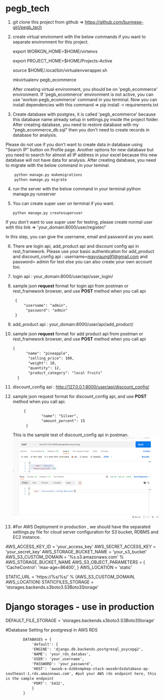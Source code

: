 # pegb_tech

1.  git clone this project from github => https://github.com/burmese-girl/pegb_tech
2.  create virtual enviroment with the below commands if you want to separate enviromnent for this project.

    export WORKON_HOME=$HOME/virtenvs

    export PROJECT_HOME=$HOME/Projects-Active

    source $HOME/.local/bin/virtualenvwrapper.sh

    mkvirtualenv pegb_ecommerce

    After creating virtual environment, you should be on 'pegb_ecommerce' environment. If 'pegb_ecommerce' environment is not active, you can use 'workon pegb_ecommerce' command in you terminal. Now you can install dependencies with this command => pip install -r requirements.txt

3.  Create database with postgres, it is called 'pegb_ecommerce' because this database name already setup in settings.py inside the project folder. After creating database, you need to restore database with my "pegb_ecommerce_db.sql" then you don't need to create records in database for analysis.

Please do not use if you don't want to create data in database using "Search IP" button on Profile page.
Another options for new database but you need to search for almost all IP address in your excel because this new database will not have data for analysis.
After creating database, you need to migrate with the below command in your teminal.

        python manage.py makemigrations
        python mamage.py migrate

4.  run the server with the below command in your terminal
    python manage.py runserver

5.  You can create super user on terminal if you want.

        python manage.py createsuperuser

If you don't want to use super user for testing, please create normal user with this link => 'your_domain:8000/user/register/'

In this step, you can give the username, email and password as you want.

6.  There are login api, add_product api and discount config api in rest_framework. Please use your basic authentication for add_product and discount_config api : username=mayyiaung91@gmail.com and password= admin for test else you can also create your own account too.
7.  login api : your_domain:8000/user/api/user_login/
8.  sample json **request** format for login api from postman or rest_framework browser, and use **POST** method when you call api

         {
             "username": "admin",
              "password": "admin"
         }

9.  add_product api : your_domain:8000/user/api/add_product/
10. sample json **request** format for add product api from postman or rest_framework browser, and use **POST** method when you call api

        {
              "name": "pineapple",
               "selling_price": 100,
               "weight": 10,
               "quantity": 12,
               "product_category": "local fruits"
          }

11. discount_config api : http://127.0.0.1:8000/user/api/discount_config/
12. sample json request format for discount_config api, and use **POST** method when you call api.

             {
                     "name": "Silver",
                     "amount_percent": 15
              }

    This is the sample test of discount_config api in postman.
    ![img.png](img.png)

13. #For AWS Deployment in production , we should have the separated settings.py file for cloud server configuration for S3 bucket, RDBMS and EC2 instance.

AWS_ACCESS_KEY_ID = 'your_access_key'
AWS_SECRET_ACCESS_KEY = 'your_secret_key'
AWS_STORAGE_BUCKET_NAME = 'your_s3_bucket'
AWS_S3_CUSTOM_DOMAIN = '%s.s3.amazonaws.com' % AWS_STORAGE_BUCKET_NAME
AWS_S3_OBJECT_PARAMETERS = {
'CacheControl': 'max-age=86400',
}
AWS_LOCATION = 'static'

STATIC_URL = 'https://%s/%s/' % (AWS_S3_CUSTOM_DOMAIN, AWS_LOCATION)
STATICFILES_STORAGE = 'storages.backends.s3boto3.S3Boto3Storage'

# Django storages - use in production

DEFAULT_FILE_STORAGE = 'storages.backends.s3boto3.S3Boto3Storage'

#Database Setting for postgresql in AWS RDS

            DATABASES = {
                'default': {
                'ENGINE': 'django.db.backends.postgresql_psycopg2',
                'NAME': 'your_rds_databas',
                'USER': 'your_username',
                'PASSWORD': 'your_password',
                'HOST': 'awseb-e-dzbknmpkep-stack-awsebrdsdatabase-ap-southeast-1.rds.amazonaws.com', #put your AWS rds endpoint here, this is the sample endpoint
                'PORT': '5432',
                }
            }
